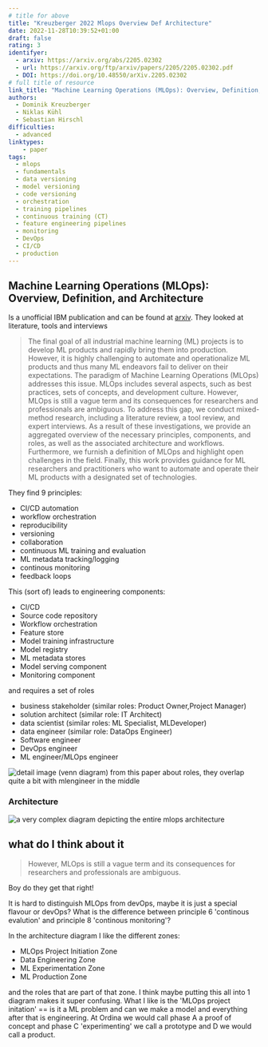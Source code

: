 ```yaml
---
# title for above
title: "Kreuzberger 2022 Mlops Overview Def Architecture"
date: 2022-11-28T10:39:52+01:00
draft: false
rating: 3
identifyer:
  - arxiv: https://arxiv.org/abs/2205.02302
  - url: https://arxiv.org/ftp/arxiv/papers/2205/2205.02302.pdf
  - DOI: https://doi.org/10.48550/arXiv.2205.02302
# full title of resource
link_title: "Machine Learning Operations (MLOps): Overview, Definition, and Architecture"
authors:
  - Dominik Kreuzberger
  - Niklas Kühl
  - Sebastian Hirschl
difficulties:
  - advanced
linktypes:
    - paper
tags:
  - mlops
  - fundamentals
  - data versioning
  - model versioning
  - code versioning
  - orchestration 
  - training pipelines
  - continuous training (CT)
  - feature engineering pipelines
  - monitoring
  - DevOps
  - CI/CD
  - production
---
```


## Machine Learning Operations (MLOps): Overview, Definition, and Architecture
Is a unofficial IBM publication and can be found at [arxiv](https://arxiv.org/abs/2205.02302). 
They looked at literature, tools and interviews


> The final goal of all industrial machine learning (ML) projects is to develop ML products and rapidly bring them into production. However, it is highly challenging to automate and operationalize ML products and thus many ML endeavors fail to deliver on their expectations. The paradigm of Machine Learning Operations (MLOps) addresses this issue. MLOps includes several aspects, such as best practices, sets of concepts, and development culture. However, MLOps is still a vague term and its consequences for researchers and professionals are ambiguous. To address this gap, we conduct mixed-method research, including a literature review, a tool review, and expert interviews. As a result of these investigations, we provide an aggregated overview of the necessary principles, components, and roles, as well as the associated architecture and workflows. Furthermore, we furnish a definition of MLOps and highlight open challenges in the field. Finally, this work provides guidance for ML researchers and practitioners who want to automate and operate their ML products with a designated set of technologies. 


They find 9 principles:
- CI/CD automation
- workflow orchestration
- reproducibility
- versioning
- collaboration
- continuous ML training and evaluation
- ML metadata tracking/logging
- continous monitoring
- feedback loops

This (sort of) leads to engineering components:
- CI/CD
- Source code repository
- Workflow orchestration
- Feature store
- Model training infrastructure
- Model registry
- ML metadata stores
- Model serving component
- Monitoring component

and requires a set of roles
- business stakeholder (similar roles: Product Owner,Project Manager)
- solution architect (similar role: IT Architect)
- data scientist (similar roles: ML Specialist, MLDeveloper)
- data engineer (similar role: DataOps Engineer)
- Software engineer
- DevOps engineer
- ML engineer/MLOps engineer

![detail image (venn diagram) from this paper about roles, they overlap quite a bit with mlengineer in the middle](/img/kruezberger2022mlopsroles.png)


### Architecture
![a very complex diagram depicting the entire mlops architecture](/img/kreuzberger2022mlops-architecture.png)

## what do I think about it

> However, MLOps is still a vague term and its consequences for researchers and professionals are ambiguous. 

Boy do they get that right! 

It is hard to distinguish MLOps from devOps, maybe it is just a special flavour or devOps?
What is the difference between principle 6 'continous evalution' and principle 8 'continous monitoring'?

In the architecture diagram I like the different zones:
- MLOps Project Initiation Zone
- Data Engineering Zone
- ML Experimentation Zone
- ML Production Zone

and the roles that are part of that zone. I think maybe putting this all into 1 diagram makes it super confusing. 
What I like is the 'MLOps project initation' == is it a ML problem and can we make a model
and everything after that is engineering. At Ordina we would call phase A a proof of concept and phase C 'experimenting' we call a prototype and D we would call a product.